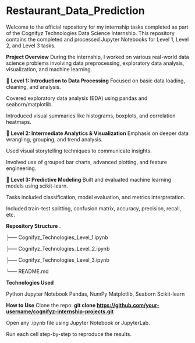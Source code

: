 # Restaurant_Data_Prediction

Welcome to the official repository for my internship tasks completed as part of the Cognifyz Technologies Data Science Internship. This repository contains the completed and processed Jupyter Notebooks for Level 1, Level 2, and Level 3 tasks.

**Project Overview**
During the internship, I worked on various real-world data science problems involving data preprocessing, exploratory data analysis, visualization, and machine learning.

🔹 **Level 1: Introduction to Data Processing**
Focused on basic data loading, cleaning, and analysis.

Covered exploratory data analysis (EDA) using pandas and seaborn/matplotlib.

Introduced visual summaries like histograms, boxplots, and correlation heatmaps.

🔹 **Level 2: Intermediate Analytics & Visualization**
Emphasis on deeper data wrangling, grouping, and trend analysis.

Used visual storytelling techniques to communicate insights.

Involved use of grouped bar charts, advanced plotting, and feature engineering.

🔹 **Level 3: Predictive Modeling**
Built and evaluated machine learning models using scikit-learn.

Tasks included classification, model evaluation, and metrics interpretation.

Included train-test splitting, confusion matrix, accuracy, precision, recall, etc.

**Repository Structure**
.

├── Cognifyz_Technologies_Level_1.ipynb

├── Cognifyz_Technologies_Level_2.ipynb

├── Cognifyz_Technologies_Level_3.ipynb

└── README.md


**Technologies Used**

Python
Jupyter Notebook
Pandas, NumPy
Matplotlib, Seaborn
Scikit-learn

**How to Use**
Clone the repo:
**git clone https://github.com/your-username/cognifyz-internship-projects.git**

Open any .ipynb file using Jupyter Notebook or JupyterLab.

Run each cell step-by-step to reproduce the results.

